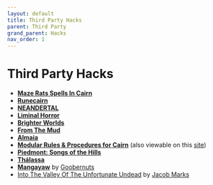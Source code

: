 ```yaml
---
layout: default
title: Third Party Hacks
parent: Third Party
grand_parent: Hacks
nav_order: 1
---
```


# Third Party Hacks

- [**Maze Rats Spells In Cairn**](https://xenioinabottle.blogspot.com/2021/04/maze-rats-spells-in-cairn.html)
- [**Runecairn**](https://byodinsbeardrpg.itch.io/runecairn)
- [**NEANDERTAL**](https://natetreme.com/blog/neandertal)
- [**Liminal Horror**](https://goblinarchives.itch.io/liminal-horror)
- [**Brighter Worlds**](https://awkwardturtle.itch.io/brighter-worlds)
- [**From The Mud**](https://cueinn.itch.io/fromthemud)
- [**Almaia**](https://1d6gnolls.itch.io/almaia)
- [**Modular Rules & Procedures for Cairn**](https://adamhensley.itch.io/modular-rules-and-procedures-for-cairn) (also viewable on this [site](/hacks/modular-rules-procedures))
- [**Piedmont: Songs of the Hills**](https://lionheart-clan.itch.io/piedmont-songs-of-the-hills)
- [**Thálassa**](https://zeruhur.space/thalassa/Th%C3%A1lassa.html)
- [**Mangayaw**](https://mangayaw.carrd.co) by [Goobernuts](https://goobernutsblog.wordpress.com/)
- [Into The Valley Of The Unfortunate Undead](https://siofragames.itch.io/into-the-valley-of-the-unfortunate-undead) by [Jacob Marks](https://siofragames.itch.io)
